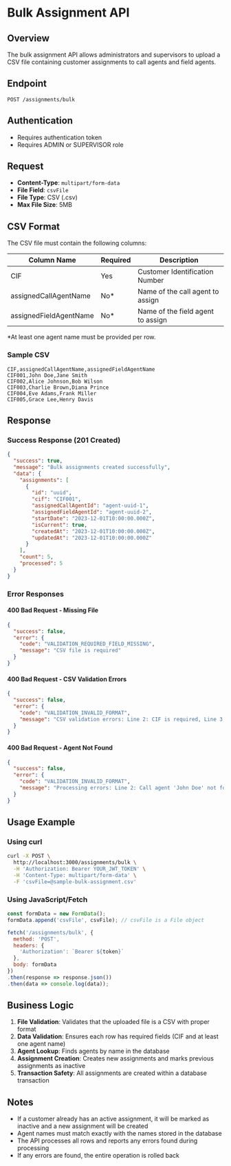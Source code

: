 # Bulk Assignment API

## Overview
The bulk assignment API allows administrators and supervisors to upload a CSV file containing customer assignments to call agents and field agents.

## Endpoint
```
POST /assignments/bulk
```

## Authentication
- Requires authentication token
- Requires ADMIN or SUPERVISOR role

## Request
- **Content-Type**: `multipart/form-data`
- **File Field**: `csvFile`
- **File Type**: CSV (.csv)
- **Max File Size**: 5MB

## CSV Format
The CSV file must contain the following columns:

| Column Name | Required | Description |
|-------------|----------|-------------|
| CIF | Yes | Customer Identification Number |
| assignedCallAgentName | No* | Name of the call agent to assign |
| assignedFieldAgentName | No* | Name of the field agent to assign |

*At least one agent name must be provided per row.

### Sample CSV
```csv
CIF,assignedCallAgentName,assignedFieldAgentName
CIF001,John Doe,Jane Smith
CIF002,Alice Johnson,Bob Wilson
CIF003,Charlie Brown,Diana Prince
CIF004,Eve Adams,Frank Miller
CIF005,Grace Lee,Henry Davis
```

## Response

### Success Response (201 Created)
```json
{
  "success": true,
  "message": "Bulk assignments created successfully",
  "data": {
    "assignments": [
      {
        "id": "uuid",
        "cif": "CIF001",
        "assignedCallAgentId": "agent-uuid-1",
        "assignedFieldAgentId": "agent-uuid-2",
        "startDate": "2023-12-01T10:00:00.000Z",
        "isCurrent": true,
        "createdAt": "2023-12-01T10:00:00.000Z",
        "updatedAt": "2023-12-01T10:00:00.000Z"
      }
    ],
    "count": 5,
    "processed": 5
  }
}
```

### Error Responses

#### 400 Bad Request - Missing File
```json
{
  "success": false,
  "error": {
    "code": "VALIDATION_REQUIRED_FIELD_MISSING",
    "message": "CSV file is required"
  }
}
```

#### 400 Bad Request - CSV Validation Errors
```json
{
  "success": false,
  "error": {
    "code": "VALIDATION_INVALID_FORMAT",
    "message": "CSV validation errors: Line 2: CIF is required, Line 3: At least one agent name is required"
  }
}
```

#### 400 Bad Request - Agent Not Found
```json
{
  "success": false,
  "error": {
    "code": "VALIDATION_INVALID_FORMAT",
    "message": "Processing errors: Line 2: Call agent 'John Doe' not found, Line 3: Field agent 'Jane Smith' not found"
  }
}
```

## Usage Example

### Using curl
```bash
curl -X POST \
  http://localhost:3000/assignments/bulk \
  -H 'Authorization: Bearer YOUR_JWT_TOKEN' \
  -H 'Content-Type: multipart/form-data' \
  -F 'csvFile=@sample-bulk-assignment.csv'
```

### Using JavaScript/Fetch
```javascript
const formData = new FormData();
formData.append('csvFile', csvFile); // csvFile is a File object

fetch('/assignments/bulk', {
  method: 'POST',
  headers: {
    'Authorization': `Bearer ${token}`
  },
  body: formData
})
.then(response => response.json())
.then(data => console.log(data));
```

## Business Logic
1. **File Validation**: Validates that the uploaded file is a CSV with proper format
2. **Data Validation**: Ensures each row has required fields (CIF and at least one agent name)
3. **Agent Lookup**: Finds agents by name in the database
4. **Assignment Creation**: Creates new assignments and marks previous assignments as inactive
5. **Transaction Safety**: All assignments are created within a database transaction

## Notes
- If a customer already has an active assignment, it will be marked as inactive and a new assignment will be created
- Agent names must match exactly with the names stored in the database
- The API processes all rows and reports any errors found during processing
- If any errors are found, the entire operation is rolled back